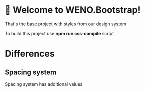# 🚀 Welcome to WENO.Bootstrap!
That's the base project with styles from our design system

To build this project use **npm run css-compile** script

# Differences

## Spacing system
Spacing system has additional values